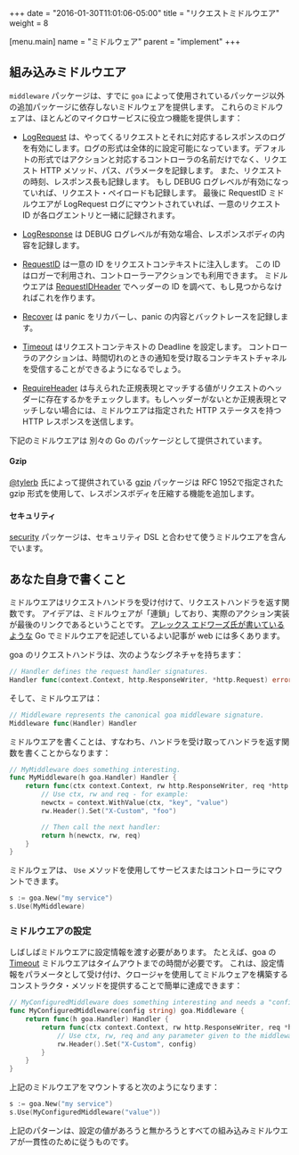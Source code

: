 +++
date = "2016-01-30T11:01:06-05:00"
title = "リクエストミドルウエア"
weight = 8

[menu.main]
name = "ミドルウェア"
parent = "implement"
+++

## 組み込みミドルウエア

`middleware` パッケージは、すでに `goa` によって使用されているパッケージ以外の追加パッケージに依存しないミドルウェアを提供します。
これらのミドルウェアは、ほとんどのマイクロサービスに役立つ機能を提供します：

* [LogRequest](https://goa.design/v1/reference/goa/middleware/#func-logrequest-a-name-middleware-logrequest-a) は、やってくるリクエストとそれに対応するレスポンスのログを有効にします。ログの形式は全体的に設定可能になっています。デフォルトの形式ではアクションと対応するコントローラの名前だけでなく、リクエスト HTTP メソッド、パス、パラメータを記録します。
また、リクエストの時刻、レスポンス長も記録します。
もし DEBUG ログレベルが有効になっていれば、リクエスト・ペイロードも記録します。
最後に RequestID ミドルウエアが LogRequest ログにマウントされていれば、一意のリクエスト ID が各ログエントリと一緒に記録されます。

* [LogResponse](https://goa.design/v1/reference/goa/middleware/#func-logresponse-a-name-middleware-logresponse-a) は DEBUG ログレベルが有効な場合、レスポンスボディの内容を記録します。

* [RequestID](https://goa.design/v1/reference/goa/middleware/#func-requestid-a-name-middleware-requestid-a) は一意の ID をリクエストコンテキストに注入します。
この ID はロガーで利用され、コントローラーアクションでも利用できます。
ミドルウエアは [RequestIDHeader](https://goa.design/v1/reference/goa/middleware/#func-requestidwithheader-a-name-middleware-requestidwithheader-a) でヘッダーの ID を調べて、もし見つからなければこれを作ります。

* [Recover](https://goa.design/v1/reference/goa/middleware/#func-recover-a-name-middleware-recover-a) は panic をリカバーし、panic の内容とバックトレースを記録します。

* [Timeout](https://goa.design/v1/reference/goa/middleware#Timeout) はリクエストコンテキストの Deadline を設定します。
コントローラのアクションは、時間切れのときの通知を受け取るコンテキストチャネルを受信することができるようになるでしょう。

* [RequireHeader](https://goa.design/v1/reference/goa/middleware#RequireHeader) は与えられた正規表現とマッチする値がリクエストのヘッダーに存在するかをチェックします。もしヘッダーがないとか正規表現とマッチしない場合には、ミドルウエアは指定された HTTP ステータスを持つ HTTP レスポンスを送信します。

下記のミドルウエアは 別々の Go のパッケージとして提供されています。

#### Gzip

[@tylerb](https://github.com/tylerb) 氏によって提供されている [gzip](https://goa.design/v1/reference/goa/middleware/gzip) パッケージは RFC 1952で指定された gzip 形式を使用して、レスポンスボディを圧縮する機能を追加します。

#### セキュリティ

[security](https://goa.design/v1/reference/goa/middleware/security) パッケージは、セキュリティ DSL と合わせて使うミドルウエアを含んでいます。

## あなた自身で書くこと

ミドルウエアはリクエストハンドラを受け付けて、リクエストハンドラを返す関数です。
アイデアは、ミドルウェアが「連鎖」しており、実際のアクション実装が最後のリンクであるということです。
[アレックス エドワーズ氏が書いているような](https://www.alexedwards.net/blog/making-and-using-middleware)
Go でミドルウエアを記述しているよい記事が web には多くあります。

goa のリクエストハンドラは、次のようなシグネチャを持ちます：

```go
// Handler defines the request handler signatures.
Handler func(context.Context, http.ResponseWriter, *http.Request) error
```

そして、ミドルウエアは：

```go
// Middleware represents the canonical goa middleware signature.
Middleware func(Handler) Handler
```
ミドルウエアを書くことは、すなわち、ハンドラを受け取ってハンドラを返す関数を書くことからなります：

```go
// MyMiddleware does something interesting.
func MyMiddleware(h goa.Handler) Handler {
    return func(ctx context.Context, rw http.ResponseWriter, req *http.Request) error {
        // Use ctx, rw and req - for example:
        newctx = context.WithValue(ctx, "key", "value")
        rw.Header().Set("X-Custom", "foo")

        // Then call the next handler:
        return h(newctx, rw, req)
    }
}
```

ミドルウェアは、 `Use` メソッドを使用してサービスまたはコントローラにマウントできます。

```go
s := goa.New("my service")
s.Use(MyMiddleware)
```

### ミドルウエアの設定

しばしばミドルウエアに設定情報を渡す必要があります。
たとえば、goa の [Timeout](https://goa.design/v1/reference/goa/middleware/#func-timeout-a-name-middleware-timeout-a)
ミドルウエアはタイムアウトまでの時間が必要です。
これは、設定情報をパラメータとして受け付け、クロージャを使用してミドルウェアを構築するコンストラクタ・メソッドを提供することで簡単に達成できます：

```go
// MyConfiguredMiddleware does something interesting and needs a "config" string value.
func MyConfiguredMiddleware(config string) goa.Middleware {
    return func(h goa.Handler) Handler {
        return func(ctx context.Context, rw http.ResponseWriter, req *http.Request) error {
            // Use ctx, rw, req and any parameter given to the middleware constructor:
            rw.Header().Set("X-Custom", config)
        }
    }
}
```

上記のミドルウエアをマウントすると次のようになります：

```go
s := goa.New("my service")
s.Use(MyConfiguredMiddleware("value"))
```

上記のパターンは、設定の値があろうと無かろうとすべての組み込みミドルウエアが一貫性のために従うものです。

